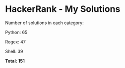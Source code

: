 # HackerRank - My Solutions

Number of solutions in each category:

Python: 65

Regex: 47

Shell: 39

**Total: 151**

